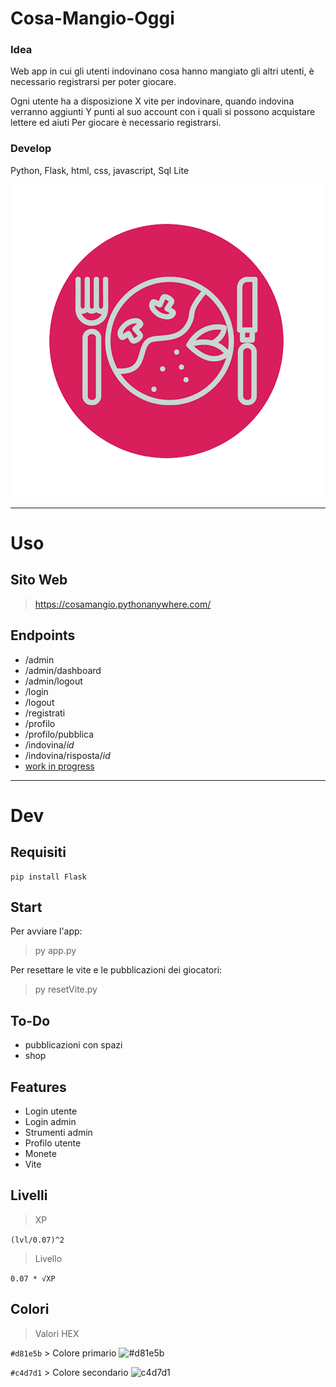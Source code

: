 # Cosa-Mangio-Oggi
### Idea
Web app in cui gli utenti indovinano cosa hanno mangiato gli altri utenti, è necessario registrarsi per poter giocare. 

Ogni utente ha a disposizione X vite per indovinare, quando indovina verranno aggiunti Y punti al suo account con i quali si possono acquistare lettere ed aiuti 
Per giocare è necessario registrarsi. 

### Develop
Python, Flask, html, css, javascript, Sql Lite

![LOGO](static/asset/Logo.png) 

---

# Uso

## Sito Web
> https://cosamangio.pythonanywhere.com/

## Endpoints
- /admin
- /admin/dashboard
- /admin/logout
- /login
- /logout
- /registrati
- /profilo
- /profilo/pubblica
- /indovina/*id*
- /indovina/risposta/*id*
- [work in progress](https://github.com/IsD4n73/Cosa-Mangio-Oggi#to-do)

---
# Dev

## Requisiti
```
pip install Flask
``` 

## Start
Per avviare l'app:
> py app.py

Per resettare le vite e le pubblicazioni dei giocatori: 
> py resetVite.py

## To-Do
- pubblicazioni con spazi
- shop

## Features
- Login utente
- Login admin
- Strumenti admin
- Profilo utente
- Monete
- Vite


## Livelli
> XP

`(lvl/0.07)^2`
> Livello

`0.07 * √XP`

## Colori
> Valori HEX
 
`#d81e5b` > Colore primario ![#d81e5b](https://via.placeholder.com/15/d81e5b/d81e5b.png) 

`#c4d7d1` > Colore secondario ![c4d7d1](https://via.placeholder.com/15/c4d7d1/c4d7d1.png) 
